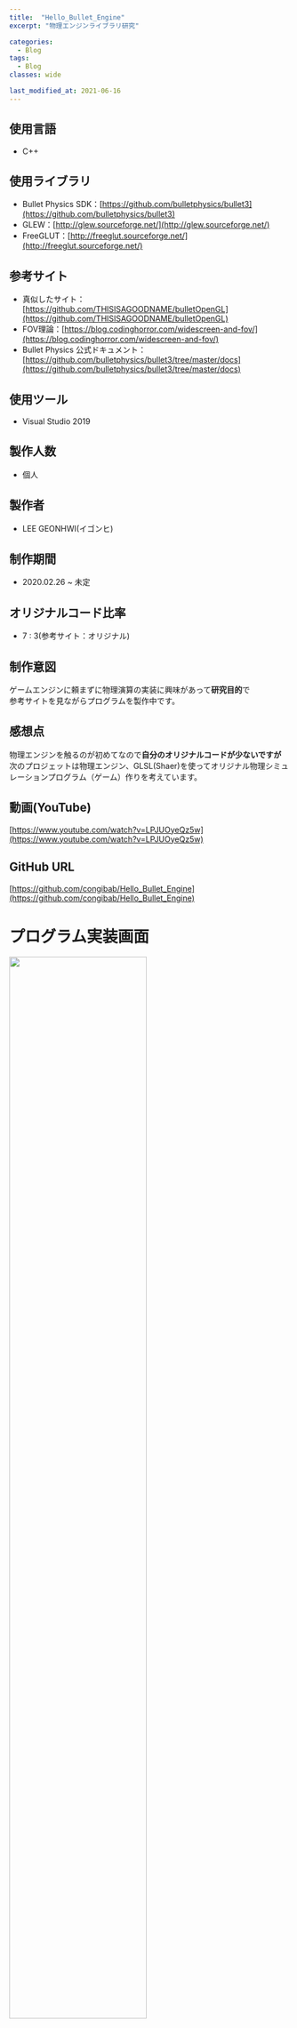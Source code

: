 ```yaml
---
title:  "Hello_Bullet_Engine"
excerpt: "物理エンジンライブラリ研究"

categories:
  - Blog
tags:
  - Blog
classes: wide

last_modified_at: 2021-06-16
---
```


## 使用言語
* C++

## 使用ライブラリ
* Bullet Physics SDK：[https://github.com/bulletphysics/bullet3](https://github.com/bulletphysics/bullet3)
* GLEW：[http://glew.sourceforge.net/](http://glew.sourceforge.net/)
* FreeGLUT：[http://freeglut.sourceforge.net/](http://freeglut.sourceforge.net/)

## 参考サイト
* 真似したサイト：[https://github.com/THISISAGOODNAME/bulletOpenGL](https://github.com/THISISAGOODNAME/bulletOpenGL)
* FOV理論：[https://blog.codinghorror.com/widescreen-and-fov/](https://blog.codinghorror.com/widescreen-and-fov/)
* Bullet Physics 公式ドキュメント：[https://github.com/bulletphysics/bullet3/tree/master/docs](https://github.com/bulletphysics/bullet3/tree/master/docs)

## 使用ツール
* Visual Studio 2019

## 製作人数
* 個人 

## 製作者
* LEE GEONHWI(イゴンヒ)

## 制作期間
* 2020.02.26 ~ 未定

## オリジナルコード比率
* 7 : 3(参考サイト：オリジナル)

## 制作意図
ゲームエンジンに頼まずに物理演算の実装に興味があって**研究目的**で  
参考サイトを見ながらプログラムを製作中です。

## 感想点
物理エンジンを触るのが初めてなので**自分のオリジナルコードが少ないですが**  
次のプロジェットは物理エンジン、GLSL(Shaer)を使ってオリジナル物理シミュレーションプログラム（ゲーム）作りを考えています。
## 動画(YouTube)
[https://www.youtube.com/watch?v=LPJUOyeQz5w](https://www.youtube.com/watch?v=LPJUOyeQz5w)

## GitHub URL
[https://github.com/congibab/Hello_Bullet_Engine](https://github.com/congibab/Hello_Bullet_Engine)

# プログラム実装画面
<img src="{{ site.url }}{{ site.baseurl }}/assets/images/BulletgameScene1.gif" width="70%">

## 操作系（CapsLockがOFF基準）
* W,S,A,Dでプレイヤー移動
* Rでシーンリセット
* ZでCollision表示（当たり判定表示）
* ←、→、↑、↓でカメラ回転
* スペースでジャンプ
* オブジェクト向きでマウス左クリニックで**プレイヤー変更**

# クラス説明
* main.cpp
* Callback.h => OpenGL関連コールバック関連クラス
* App.cpp => レンダリング、操作系関連クラス
* Basic.cpp（App継承）=> シーン初期化 ,オブジェクト配置、プレイヤー操作系関連クラス
* GameObject.cpp => オブジェクトクラス
* DebugDrawer.cpp (btIDebugDraw継承) => 当たり判定表示
* OpenGLMotionState.cpp (btDefaultMotionState継承) => オブジェクトのTransformを行列変換

<div style="page-break-before:always"></div> 

# シーン初期化
```cpp
//BasicDemo.cpp
void BasicDemo::InitPhysics()
{
	m_pCollisionConfiguration = new btDefaultCollisionConfiguration();
	m_pDispatcher = new btCollisionDispatcher(m_pCollisionConfiguration);
	m_pBroadphase = new btDbvtBroadphase();
	m_pSolver = new btSequentialImpulseConstraintSolver();
	m_pWorld = new btDiscreteDynamicsWorld(m_pDispatcher, m_pBroadphase, m_pSolver, m_pCollisionConfiguration);
	m_pWorld->setGravity(btVector3(0, -10, 0));

	CreateObjects();
}
```

# GameObject
```cpp
//GameObject.cpp
GameObject::GameObject(btCollisionShape* pShape, float mass, const btVector3& color, const btVector3& initialPosition, const btQuaternion& initialRotation)
{
	m_pShape = pShape;
	m_color = color;

	Tag = "default";

	btTransform transform;
	transform.setIdentity();
	transform.setOrigin(initialPosition);
	transform.setRotation(initialRotation);

	m_pMotionState = new OpenGLMotionState(transform);
	btVector3 locallnertia(0, 0, 0);

	if (mass != 0.0f)
		pShape->calculateLocalInertia(mass, locallnertia);

	btRigidBody::btRigidBodyConstructionInfo clnfo(mass, m_pMotionState, pShape, locallnertia);
	m_pBody = new btRigidBody(clnfo);
}
```

<div style="page-break-before:always"></div> 

# RayCast、座標変換
<img src="{{ site.url }}{{ site.baseurl }}/assets/images/GameScene2.gif" width="70%">

## 説明
* Window座標をWorld座標に変換(FOV計算)
* Bullet PhysicsのrayTest関数利用
* オブジェクト上にマウス左クリックするとプレイヤー変更ができる。

# Point to Point Constraint(プログラム実装画面参考)
<img src="{{ site.url }}{{ site.baseurl }}/assets/images/chain.JPG" width="70%">


## 説明
* btPoint2PointConstraintクラスを使用チェーインを具現（赤ボックス）
* チェーインは慣性に影響を受ける。

<div style="page-break-before:always"></div> 


## ソースコード
```cpp
//BasicDemo.cpp
	{
		GameObjects m_obj;
		for (int i = 0; i < 10; ++i)
		{
			float mass = 1;
			GameObject* p_obj;
		
			if (i == 0) mass = 0;		
			p_obj = CreateGameObject(new btBoxShape(btVector3(0.9, 0.25, 0.25)), mass, btVector3(0, i % 3, 0), btVector3(10, 20 , -10 - i * 2));
			m_obj.push_back(p_obj);
		}
		for (int i = 0; i < 9; ++i)
		{
			btPoint2PointConstraint* test1 = new btPoint2PointConstraint(*(m_obj[i]->GetRigidBody()), *(m_obj[i + 1]->GetRigidBody()), btVector3(-1.0, 0.5, 0), btVector3(1.0, 0.5, 0));
			m_pWorld->addConstraint(test1);

			btPoint2PointConstraint* test2 = new btPoint2PointConstraint(*(m_obj[i]->GetRigidBody()), *(m_obj[i + 1]->GetRigidBody()), btVector3(-1.0, -0.5, 0), btVector3(1.0, -0.5, 0));
			m_pWorld->addConstraint(test2);
		}
		Player = m_obj[0];
	}
```